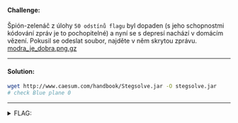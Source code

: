 #### Challenge:

Špión-zelenáč z úlohy `50 odstínů flagu` byl dopaden (s jeho schopnostmi kódování zpráv je to pochopitelné) a nyní se s depresí nachází v domácím vězení. Pokusil se odeslat soubor, najděte v něm skrytou zprávu. [modra_je_dobra.png.gz](./modra_je_dobra.png.gz ':ignore')

---

#### Solution:

```bash
wget http://www.caesum.com/handbook/Stegsolve.jar -O stegsolve.jar
# check Blue plane 0
```

---

<details><summary>FLAG:</summary>

```
flag{Larry_Page-4932}
```

</details>
